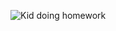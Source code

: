 ![Kid doing homework](http://www.ejinsight.com/wp-content/uploads/2017/01/1474553_97134acb6717a35571f4a705fac90669-692x360.jpg)
